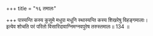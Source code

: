 +++
title = "१६ तमालः"

+++
पास्यन्ति कस्य कुसुमे मधुपा मधूनि स्थास्यन्ति कस्य शिखरेषु विहङ्गमालाः।  
इत्येव शोचति परं परितो विसारिदावाग्निमग्नवपुरेष तरुस्तमालः॥ 134 ॥  